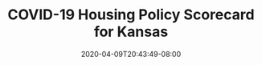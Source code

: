 ---
title: "COVID-19 Housing Policy Scorecard for Kansas"
date: 2020-04-09T20:43:49-08:00
layout: single
type: covid-policy-rankings
state_abbrev: ks # use state abbreviation.
state_title: Kansas
photoCredit:
hasSubnav: true
socialDescription: COVID-19 Housing Policy Scorecard for Kansas
description: See how Kansas ranks in our nationwide scorecard of housing policies in response to COVID-19.
url: /covid-policy-rankings/ks
aliases:
    - /covid-policy-rankings/ks
    - /covid-policy-rankings/kansas
    - /es/covid-policy-rankings/ks
    - /es/covid-policy-rankings/kansas
---